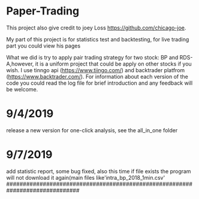 # Paper-Trading
This project also give credit to joey Loss https://github.com/chicago-joe. 

My part of this project is for statistics test and backtesting, for live trading part you could view his pages

What we did is try to apply pair trading strategy for two stock: BP and RDS-A,however, it is a uniform project that could be 
apply on other stocks if you wish. I use tinngo api (https://www.tiingo.com/) and backtrader platfrom (https://www.backtrader.com/).
For information about each version of the code you could read the log file for brief introduction and any feedback will be welcome.

# 9/4/2019
release a new version for one-click analysis, see the all_in_one folder 

# 9/7/2019
add statistic report, some bug fixed, also this time if file exists 
the program will not download it again(main files like'intra_bp_2018_1min.csv'
##############################################################################

